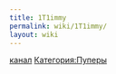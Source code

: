 ```yaml
---
title: 1T1immy
permalink: wiki/1T1immy/
layout: wiki
---
```


[канал](https://www.youtube.com/user/1T1immy)
[Категория:Пуперы](Категория:Пуперы "wikilink")
